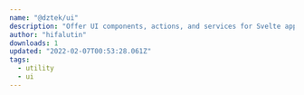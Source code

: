 ```yaml
---
name: "@dztek/ui"
description: "Offer UI components, actions, and services for Svelte app assembly."
author: "hifalutin"
downloads: 1
updated: "2022-02-07T00:53:28.061Z"
tags: 
  - utility
  - ui
---
```

